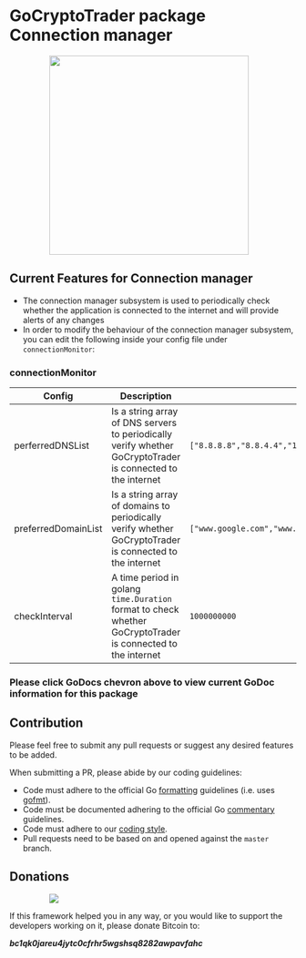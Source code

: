 # GoCryptoTrader package Connection manager

<img src="/common/gctlogo.png?raw=true" width="350px" height="350px" hspace="70">


## Current Features for Connection manager
+ The connection manager subsystem is used to periodically check whether the application is connected to the internet and will provide alerts of any changes
+ In order to modify the behaviour of the connection manager subsystem, you can edit the following inside your config file under `connectionMonitor`:

### connectionMonitor

| Config | Description | Example |
| ------ | ----------- | ------- |
| perferredDNSList | Is a string array of DNS servers to periodically verify whether GoCryptoTrader is connected to the internet |  `["8.8.8.8","8.8.4.4","1.1.1.1","1.0.0.1"]` |
| preferredDomainList |  Is a string array of domains to periodically verify whether GoCryptoTrader is connected to the internet |  `["www.google.com","www.cloudflare.com","www.facebook.com"]` |
| checkInterval | A time period in golang `time.Duration` format to check whether GoCryptoTrader is connected to the internet | `1000000000` |


### Please click GoDocs chevron above to view current GoDoc information for this package

## Contribution

Please feel free to submit any pull requests or suggest any desired features to be added.

When submitting a PR, please abide by our coding guidelines:

+ Code must adhere to the official Go [formatting](https://golang.org/doc/effective_go.html#formatting) guidelines (i.e. uses [gofmt](https://golang.org/cmd/gofmt/)).
+ Code must be documented adhering to the official Go [commentary](https://golang.org/doc/effective_go.html#commentary) guidelines.
+ Code must adhere to our [coding style](https://github.com/thrasher-corp/gocryptotrader/blob/master/doc/coding_style.md).
+ Pull requests need to be based on and opened against the `master` branch.

## Donations

<img src="https://github.com/thrasher-corp/gocryptotrader/blob/master/web/src/assets/donate.png?raw=true" hspace="70">

If this framework helped you in any way, or you would like to support the developers working on it, please donate Bitcoin to:

***bc1qk0jareu4jytc0cfrhr5wgshsq8282awpavfahc***
